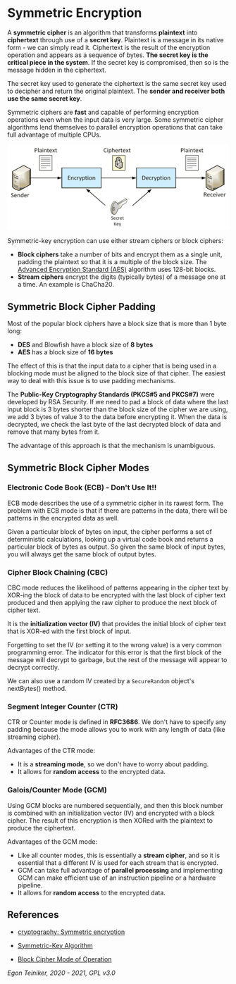 # Symmetric Encryption

A **symmetric cipher** is an algorithm that transforms **plaintext** into **ciphertext** through use of a **secret key**.
Plaintext is a message in its native form - we can simply read it. 
Ciphertext is the result of the encryption operation and appears as a sequence of bytes.
**The secret key is the critical piece in the system**. If the secret key is compromised, then so is the message hidden 
in the ciphertext.

The secret key used to generate the ciphertext is the same secret key used to decipher and return the original plaintext.
The **sender and receiver both use the same secret key**.

Symmetric ciphers are **fast** and capable of performing encryption operations even when the input data is very large.
Some symmetric cipher algorithms lend themselves to parallel encryption operations that can take full advantage 
of multiple CPUs.

![Symmetric Cipher](SymmetricCipher.png)

Symmetric-key encryption can use either stream ciphers or block ciphers:
* **Block ciphers** take a number of bits and encrypt them as a single unit, padding the plaintext so that it is a multiple 
  of the block size. The [Advanced Encryption Standard (AES)](https://en.wikipedia.org/wiki/Advanced_Encryption_Standard) 
  algorithm uses 128-bit blocks.
* **Stream ciphers** encrypt the digits (typically bytes) of a message one at a time. An example is ChaCha20.


## Symmetric Block Cipher Padding
Most of the popular block ciphers have a block size that is more than 1 byte long: 
* **DES** and Blowfish have a block size of **8 bytes**
* **AES** has a block size of **16 bytes**

The effect of this is that the input data to a cipher that is being 
used in a blocking mode must be aligned to the block size of that 
cipher. The easiest way to deal with this issue is to use padding
mechanisms.

The **Public-Key Cryptography Standards (PKCS#5 and PKCS#7)** were
developed by RSA Security.
If we need to pad a block of data where the last input block is 3
bytes shorter than the block size of the cipher we are using, we add
3 bytes of value 3 to the data before encrypting it.
When the data is decrypted, we check the last byte of the last decrypted 
block of data and remove that many bytes from it.

The advantage of this approach is that the mechanism is unambiguous. 


## Symmetric Block Cipher Modes

### Electronic Code Book (ECB) - Don't Use It!!
ECB mode describes the use of a symmetric cipher in its rawest form. 
The problem with ECB mode is that if there are patterns
in the data, there will be patterns in the encrypted data as well.

Given a particular block of bytes on input, the cipher performs a
set of deterministic calculations, looking up a virtual code book
and returns a particular block of bytes as output. So given the same
block of input bytes, you will always get the same block of output 
bytes.


### Cipher Block Chaining (CBC)
CBC mode reduces the likelihood of patterns appearing in the cipher text 
by XOR-ing the block of data to be encrypted with the last block of 
cipher text produced and then applying the raw cipher to produce the next 
block of cipher text. 

It is the **initialization vector (IV)** that provides the initial block of 
cipher text that is XOR-ed with the first block of input.

Forgetting to set the IV (or setting it to the wrong value) is a very 
common programming error. The indicator for this error is that the first 
block of the message will decrypt to garbage, but the rest of the message 
will appear to decrypt correctly.

We can also use a random IV created by a `SecureRandom` object's nextBytes()
method.


### Segment Integer Counter (CTR)
CTR or Counter mode is defined in **RFC3686**.
We don't have to specify any padding because the mode allows you to work
with any length of data (like streaming cipher).

Advantages of the CTR mode:
* It is a **streaming mode**, so we don't have to worry about padding.
* It allows for **random access** to the encrypted data.

### Galois/Counter Mode (GCM) 
Using GCM blocks are numbered sequentially, and then this block number is combined with an 
initialization vector (IV) and encrypted with a block cipher.
The result of this encryption is then XORed with the plaintext to produce the ciphertext. 

Advantages of the GCM mode:
* Like all counter modes, this is essentially a **stream cipher**, and so it is essential that a different IV is used for 
each stream that is encrypted.
* GCM can take full advantage of **parallel processing** and implementing GCM can make efficient use of an instruction 
pipeline or a hardware pipeline.
* It allows for **random access** to the encrypted data.


        
        
## References
* [cryptography: Symmetric encryption](https://cryptography.io/en/latest/hazmat/primitives/symmetric-encryption)

* [Symmetric-Key Algorithm](https://en.wikipedia.org/wiki/Symmetric-key_algorithm)

* [Block Cipher Mode of Operation](https://en.wikipedia.org/wiki/Block_cipher_mode_of_operation)



*Egon Teiniker, 2020 - 2021, GPL v3.0* 

